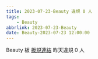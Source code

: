 ```yaml
---
title: 2023-07-23-Beauty 違規 0 人
tags:
    - Beauty
abbrlink: 2023-07-23-Beauty
date: Beauty-2023-07-23 12:00:00
---
```

Beauty 板 [板規連結](https://www.ptt.cc/bbs/Beauty/M.1630069980.A.84B.html)
昨天違規 0 人
